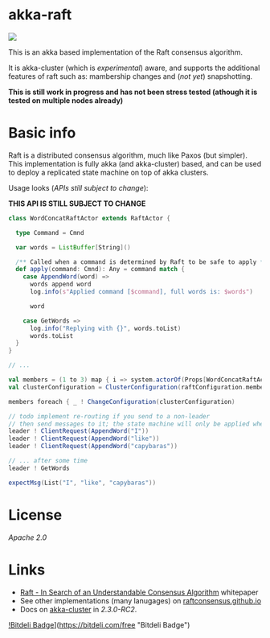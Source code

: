 akka-raft
=========

<a href="https://travis-ci.org/ktoso/akka-raft"><img src="https://travis-ci.org/ktoso/akka-raft.png"/></a>

This is an akka based implementation of the Raft consensus algorithm.

It is akka-cluster (which is _experimental_) aware, and supports the additional features of raft such as: mambership changes and (_not yet_) snapshotting.

**This is still work in progress and has not been stress tested (athough it is tested on multiple nodes already)**

Basic info
===========

Raft is a distributed consensus algorithm, much like Paxos (but simpler).
This implementation is fully akka (and akka-cluster) based, and can be used to deploy a replicated state machine on top of akka clusters.

Usage looks (_APIs still subject to change_):

**THIS API IS STILL SUBJECT TO CHANGE**

```scala
class WordConcatRaftActor extends RaftActor {

  type Command = Cmnd

  var words = ListBuffer[String]()

  /** Called when a command is determined by Raft to be safe to apply */
  def apply(command: Cmnd): Any = command match {
    case AppendWord(word) =>
      words append word
      log.info(s"Applied command [$command], full words is: $words")

      word

    case GetWords =>
      log.info("Replying with {}", words.toList)
      words.toList
  }
}

// ...

val members = (1 to 3) map { i => system.actorOf(Props[WordConcatRaftActor], name = s"member-$i") }
val clusterConfiguration = ClusterConfiguration(raftConfiguration.members + additionalActor) // 0, 1

members foreach { _ ! ChangeConfiguration(clusterConfiguration)

// todo implement re-routing if you send to a non-leader
// then send messages to it; the state machine will only be applied when consensus has been reached about a value
leader ! ClientRequest(AppendWord("I"))
leader ! ClientRequest(AppendWord("like"))
leader ! ClientRequest(AppendWord("capybaras"))

// ... after some time
leader ! GetWords

expectMsg(List("I", "like", "capybaras"))

```

License
=======

*Apache 2.0*

Links
=====

* [Raft - In Search of an Understandable Consensus Algorithm](https://ramcloud.stanford.edu/wiki/download/attachments/11370504/raft.pdf) whitepaper
* See other implementations (many lanugages) on [raftconsensus.github.io](http://raftconsensus.github.io)
* Docs on [akka-cluster](http://doc.akka.io/docs/akka/2.3.0-RC2/scala/cluster-usage.html) in *2.3.0-RC2*.

[!Bitdeli Badge](https://d2weczhvl823v0.cloudfront.net/ktoso/akka-raft/trend.png)](https://bitdeli.com/free "Bitdeli Badge")

